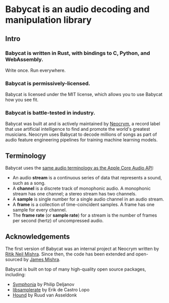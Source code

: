 # Babycat is an audio decoding and manipulation library

## Intro

### Babycat is written in Rust, with bindings to C, Python, and WebAssembly.

Write once. Run everywhere.

### Babycat is permissively-licensed.

Babycat is licensed under the MIT license, which allows you to use Babycat how you see fit.

### Babycat is battle-tested in industry.

Babycat was built at and is actively maintained by [Neocrym](https://www.neocrym.com/), a record label that use artificial intelligence to find and promote the world's greatest musicians. Neocrym uses Babycat to decode millions of songs as part of audio feature engineering pipelines for training machine learning models.

## Terminology

Babycat uses the [same audio terminology as the Apple Core Audio API](https://developer.apple.com/documentation/coreaudiotypes/audiostreambasicdescription?language=objc):

* An audio **stream** is a continuous series of data that represents a sound, such as a song.
* A **channel** is a discrete track of monophonic audio. A monophonic stream has one channel; a stereo stream has two channels.
* A **sample** is single number for a single audio channel in an audio stream.
* A **frame** is a collection of time-coincident samples. A frame has one sample for every channel.
* The **frame rate** (or **sample rate**) for a stream is the number of frames per second (hertz) of uncompressed audio.

## Acknowledgements

The first version of Babycat was an internal project at Neocrym written by [Ritik Neil Mishra](https://www.linkedin.com/in/ritikmishra). Since then, the code has been extended and open-sourced by [James Mishra](https://www.linkedin.com/in/jamesmishra).

Babycat is built on top of many high-quality open source packages, including:
* [Symphonia](https://github.com/pdeljanov/Symphonia) by Philip Deljanov
* [libsamplerate](http://www.mega-nerd.com/SRC/index.html) by Erik de Castro Lopo
* [Hound](https://github.com/ruuda/hound) by Ruud van Asseldonk
